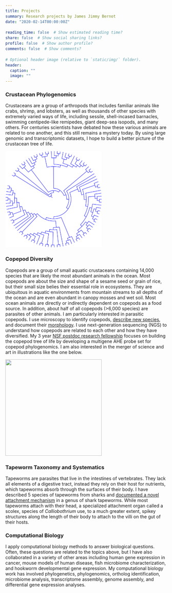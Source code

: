 ```yaml
---
title: Projects
summary: Research projects by James Jimmy Bernot
date: "2020-02-14T00:00:00Z"

reading_time: false  # Show estimated reading time?
share: false  # Show social sharing links?
profile: false  # Show author profile?
comments: false  # Show comments?

# Optional header image (relative to `static/img/` folder).
header:
  caption: ""
  image: ""
---
```


### Crustacean Phylogenomics 

Crustaceans are a group of arthropods that includes familiar animals like crabs, shrimp, and lobsters, as well as thousands of other species with extremely varied ways of life, including sessile, shell-incased barnacles, swimming centipede-like remipedes, giant deep-sea isopods, and many others. For centuries scientists have debated how these various animals are related to one another, and this still remains a mystery today. By using large genomic and transcriptomic datasets, I hope to build a better picture of the crustacean tree of life.

<img src="https://github.com/jbernot/jbernot.github.io/blob/master/img/crustacea_tree_blue.png?raw=true" style="width:300px;height:300px;">


### Copepod Diversity

Copepods are a group of small aquatic crustaceans containing 14,000 species that are likely the most abundant animals in the ocean. Most copepods are about the size and shape of a sesame seed or grain of rice, but their small size belies their essential role in ecosystems. They are ubiquitous in aquatic environments from mountain streams to all depths of the ocean and are even abundant in canopy mosses and wet soil. Most ocean animals are directly or indirectly dependent on copepods as a food source. In addition, about half of all copepods (>6,000 species) are parasites of other animals. I am particularly interested in parasitic copepods. I use microscopy to identify copepods, [describe new species](https://peerj.com/articles/6858/), and document their [morphology](https://peerj.com/articles/6858/#fig-5). I use next-generation sequencing (NGS) to understand how copepods are related to each other and how they have diversified. My 3 year [NSF postdoc research fellowship](https://www.nsf.gov/awardsearch/showAward?AWD_ID=2010898) focuses on building the copepod tree of life by developing a multigene AHE probe set for copepod phylogenomics. I am also interested in the merger of science and art in illustrations like the one below.

<img src="https://github.com/jbernot/jbernot.github.io/blob/master/img/a_conglomerate_of_copepods_A3_web.png?raw=true" style="width:300px;height:300px;">

### Tapeworm Taxonomy and Systematics

Tapeworms are parasites that live in the intestines of vertebrates. They lack all elements of a digestive tract, instead they rely on their host for nutrients, which tapeworms absorb through the surfaces of their body. I have described 5 species of tapeworms from sharks and [documented a novel attachment mechanism](http://doi.org/10.7717/peerj.7264) in a genus of shark tapeworms. While most tapeworms attach with their head, a specialized attachment organ called a scolex, species of <i>Calliobothrium</i> use, to a much greater extent, spikey structures along the length of their body to attach to the villi on the gut of their hosts.

### Computational Biology

I apply computational biology methods to answer biological questions. Often, these questions are related to the topics above, but I have also collaborated in a variety of other areas including human gene expression in cancer, mouse models of human disease, fish microbiome characterization, and hookworm developmental gene expression. My computational biology work has involved phylogenetics, phylogenomics, ortholog identification, microbiome analysis, transcriptome assembly, genome assembly, and differential gene expression analyses.